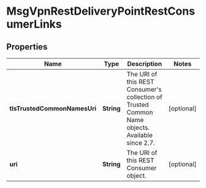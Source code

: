 
# MsgVpnRestDeliveryPointRestConsumerLinks

## Properties
Name | Type | Description | Notes
------------ | ------------- | ------------- | -------------
**tlsTrustedCommonNamesUri** | **String** | The URI of this REST Consumer&#39;s collection of Trusted Common Name objects. Available since 2.7. |  [optional]
**uri** | **String** | The URI of this REST Consumer object. |  [optional]



